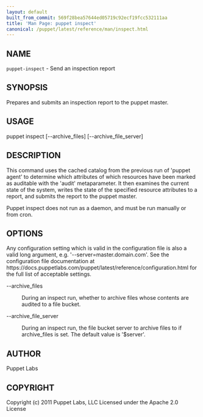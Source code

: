 ```yaml
---
layout: default
built_from_commit: 569f28bea57644ed05719c92ecf19fcc532111aa
title: 'Man Page: puppet inspect'
canonical: /puppet/latest/reference/man/inspect.html
---
```


<div class='mp'>
<h2 id="NAME">NAME</h2>
<p class="man-name">
  <code>puppet-inspect</code> - <span class="man-whatis">Send an inspection report</span>
</p>

<h2 id="SYNOPSIS">SYNOPSIS</h2>

<p>Prepares and submits an inspection report to the puppet master.</p>

<h2 id="USAGE">USAGE</h2>

<p>puppet inspect [--archive_files] [--archive_file_server]</p>

<h2 id="DESCRIPTION">DESCRIPTION</h2>

<p>This command uses the cached catalog from the previous run of 'puppet
agent' to determine which attributes of which resources have been
marked as auditable with the 'audit' metaparameter. It then examines
the current state of the system, writes the state of the specified
resource attributes to a report, and submits the report to the puppet
master.</p>

<p>Puppet inspect does not run as a daemon, and must be run manually or
from cron.</p>

<h2 id="OPTIONS">OPTIONS</h2>

<p>Any configuration setting which is valid in the configuration file is
also a valid long argument, e.g. '--server=master.domain.com'. See the
configuration file documentation at
https://docs.puppetlabs.com/puppet/latest/reference/configuration.html for
the full list of acceptable settings.</p>

<dl>
<dt>--archive_files</dt><dd><p>During an inspect run, whether to archive files whose contents are audited to
a file bucket.</p></dd>
<dt>--archive_file_server</dt><dd><p>During an inspect run, the file bucket server to archive files to if
archive_files is set.  The default value is '$server'.</p></dd>
</dl>


<h2 id="AUTHOR">AUTHOR</h2>

<p>Puppet Labs</p>

<h2 id="COPYRIGHT">COPYRIGHT</h2>

<p>Copyright (c) 2011 Puppet Labs, LLC Licensed under the Apache 2.0 License</p>

</div>
